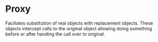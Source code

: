 # Proxy

Faciliates substitution of real objects with replacement objects.
These objects intercept calls to the original object allowing doing something before or after handing the call over to original.